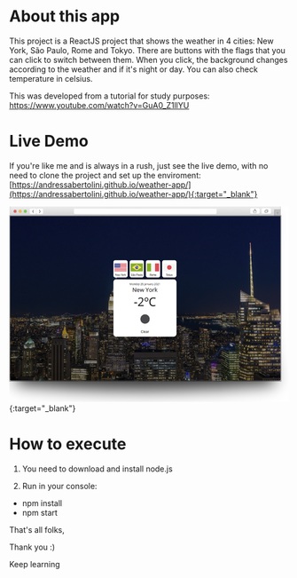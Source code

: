 # About this app

This project is a ReactJS project that shows the weather in 4 cities: New York, São Paulo, Rome and Tokyo. There are buttons with the flags that you can click to switch between them. When you click, the background changes according to the weather and if it's night or day. You can also check temperature in celsius.

This was developed from a tutorial for study purposes:
https://www.youtube.com/watch?v=GuA0_Z1llYU


# Live Demo
If you're like me and is always in a rush, just see the live demo, with no need to clone the project and set up the enviroment:
[https://andressabertolini.github.io/weather-app/](https://andressabertolini.github.io/weather-app/){:target="_blank"}

[![Alt text](thumbnail.png?raw=true "Weather App Preview")](https://andressabertolini.github.io/weather-app/){:target="_blank"}


# How to execute

1. You need to download and install node.js 

2. Run in your console:
- npm install
- npm start

That's all folks,

Thank you :)

Keep learning
